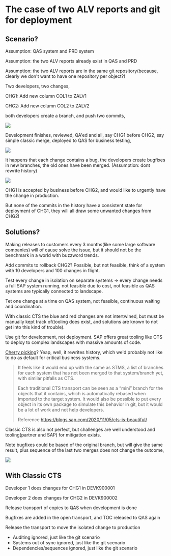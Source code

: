 # The case of two ALV reports and git for deployment

## Scenario?

Assumption: QAS system and PRD system

Assumption: the two ALV reports already exist in QAS and PRD

Assumption: the two ALV reports are in the same git repository(because, clearly we don't want to have one repository per object?)

Two developers, two changes,

CHG1: Add new column COL1 to ZALV1

CHG2: Add new column COL2 to ZALV2

both developers create a branch, and push two commits,

![](commits.drawio.svg)

Development finishes, reviewed, QA'ed and all, say CHG1 before CHG2, say simple classic merge, deployed to QAS for business testing,

![](deployed.drawio.svg)

It happens that each change contains a bug, the developers create bugfixes in new branches, the old ones have been merged.
(Assumption: dont rewrite history)

![](bugfixed.drawio.svg)

CHG1 is accepted by business before CHG2, and would like to urgently have the change in production.

But none of the commits in the history have a consistent state for deployment of CHG1, they will all draw some unwanted changes from CHG2!

## Solutions?

Making releases to customers every 3 months(like some large software companies) will of cause solve the issue, but it should not be the benchmark in a world with buzzword trends.

Add commits to rollback CHG2? Possible, but not feasible, think of a system with 10 developers and 100 changes in flight.

Test every change in isolation on separate systems => every change needs a full SAP system running, not feasible due to cost, not feasible as QAS systems are typically connected to landscape.

Tet one change at a time on QAS system, not feasible, continuous waiting and coordination.

With classic CTS the blue and red changes are not intertwined, but must be manually kept track of(tooling does exist, and solutions are known to not get into this kind of trouble).

Use git for development, not deployment. SAP offers great tooling like CTS to deploy to complex landscapes with massive amounts of code.

[Cherry picking](https://medium.com/captain-contrat-engineering/cherry-picking-our-way-to-production-fc36968c7664)? Yeap, well, it rewrites history, which we'd probably not like to do as default for critical business systems.

> It feels like it would end up with the same as STMS, a list of branches for each system that has not been merged to that system/branch yet, with similar pitfalls as CTS.
>
> Each traditional CTS transport can be seen as a “mini” branch for the objects that it contains, which is automatically rebased when imported to the target system. It would also be possible to put every object in its own package to simulate this behavior in git, but it would be a lot of work and not help developers.
>
> Reference https://blogs.sap.com/2020/11/05/cts-is-beautiful/

Classic CTS is also not perfect, but challenges are well understood and tooling(partner and SAP) for mitigation exists.

Note bugfixes could be based of the original branch, but will give the same result, plus sequence of the last two merges does not change the outcome,

![](bugfixed2.drawio.svg)

## With Classic CTS

Developer 1 does changes for CHG1 in DEVK900001

Developer 2 does changes for CHG2 in DEVK900002

Release transport of copies to QAS when development is done

Bugfixes are added in the open transport, and TOC released to QAS again

Release the transport to move the isolated change to production

* Auditing ignored, just like the git scenario
* Systems out of sync ignored, just like the git scenario
* Dependencies/sequences ignored, just like the git scenario
